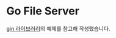 # Go File Server

[gin 라이브러리](https://github.com/gin-gonic/examples/tree/master/upload-file/single)의 예제를 참고해 작성했습니다.
